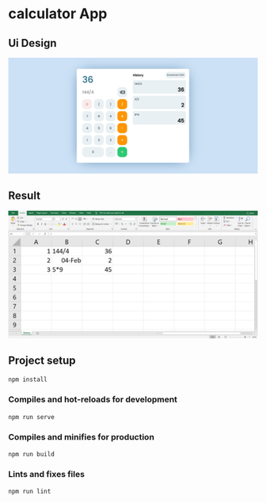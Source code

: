 # calculator App

## Ui Design
<p align="center"><img src="./src/assets/calculator.jpg"></p>

## Result
<p align="center"><img src="./src/assets/result.jpg"></p>


## Project setup
```
npm install
```

### Compiles and hot-reloads for development
```
npm run serve
```

### Compiles and minifies for production
```
npm run build
```

### Lints and fixes files
```
npm run lint
```